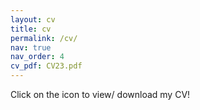 ```yaml
---
layout: cv
title: cv
permalink: /cv/
nav: true
nav_order: 4
cv_pdf: CV23.pdf
---
```

Click on the icon to view/ download my CV!
